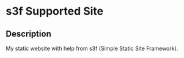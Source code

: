 # s3f Supported Site

## Description

My static website with help from s3f (Simple Static Site Framework).
